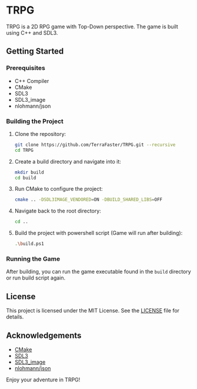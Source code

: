 # TRPG

TRPG is a 2D RPG game with Top-Down perspective. The game is built using C++ and SDL3.

## Getting Started

### Prerequisites

- C++ Compiler
- CMake
- SDL3
- SDL3_image
- nlohmann/json

### Building the Project

1. Clone the repository:
    ```sh
    git clone https://github.com/TerraFaster/TRPG.git --recursive
    cd TRPG
    ```

2. Create a build directory and navigate into it:
    ```sh
    mkdir build
    cd build
    ```

3. Run CMake to configure the project:
    ```sh
    cmake .. -DSDL3IMAGE_VENDORED=ON -DBUILD_SHARED_LIBS=OFF
    ```

4. Navigate back to the root directory:
    ```sh
    cd ..
    ```

4. Build the project with powershell script (Game will run after building):
    ```sh
    .\build.ps1
    ```

### Running the Game

After building, you can run the game executable found in the `build` directory or run build script again.

## License

This project is licensed under the MIT License. See the [LICENSE](LICENSE) file for details.

## Acknowledgements

- [CMake](https://cmake.org/)
- [SDL3](https://github.com/libsdl-org/SDL)
- [SDL3_image](https://github.com/libsdl-org/SDL_image)
- [nlohmann/json](https://github.com/nlohmann/json)

Enjoy your adventure in TRPG!
